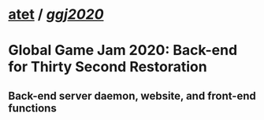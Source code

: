 # [atet](https://github.com/atet) / [**_ggj2020_**](https://github.com/atet/blob/master/ggj2020/README.md#atet--ggj2020)

# Global Game Jam 2020: Back-end for Thirty Second Restoration

## Back-end server daemon, website, and front-end functions

